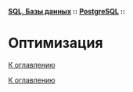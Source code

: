 **[SQL, Базы данных](../../README.md#sql-and-db) ::** 
**[PostgreSQL](../../README.md#sql-and-db-postgresql) ::**
# Оптимизация

<!--

-->

[К оглавлению](../../README.md#sql-and-db-postgresql)



[К оглавлению](../../README.md#sql-and-db-postgresql)
